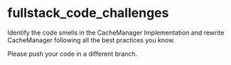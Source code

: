 # fullstack_code_challenges

Identify the code smells in the CacheManager Implementation and rewrite CacheManager following all the best practices you know.

Please push your code in a different branch. 
